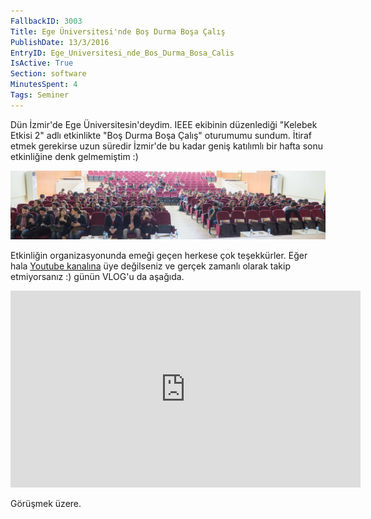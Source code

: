 ```yaml
---
FallbackID: 3003
Title: Ege Üniversitesi'nde Boş Durma Boşa Çalış
PublishDate: 13/3/2016
EntryID: Ege_Universitesi_nde_Bos_Durma_Bosa_Calis
IsActive: True
Section: software
MinutesSpent: 4
Tags: Seminer
---
```

Dün İzmir'de Ege Üniversitesin'deydim. IEEE ekibinin düzenlediği "Kelebek Etkisi 2" adlı etkinlikte "Boş Durma Boşa Çalış" oturumumu sundum. İtiraf etmek gerekirse uzun süredir İzmir'de bu kadar geniş katılımlı bir hafta sonu etkinliğine denk gelmemiştim :)

![](media/Ege_Universitesi_nde_Bos_Durma_Bosa_Calis/izmir_ege.jpg)

Etkinliğin organizasyonunda emeği geçen herkese çok teşekkürler. Eğer hala [Youtube kanalına](https://www.youtube.com/user/daronyondem/) üye değilseniz ve gerçek zamanlı olarak takip etmiyorsanız :) günün VLOG'u da aşağıda.

<iframe width="560" height="315" src="https://www.youtube.com/embed/89_ViEi3Pwc" frameborder="0" allowfullscreen></iframe>

Görüşmek üzere.